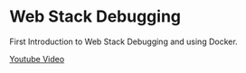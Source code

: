 # Web Stack Debugging

First Introduction to Web Stack Debugging and using Docker.

[Youtube Video](https://www.youtube.com/watch?v=i7ABlHngi1Q&ab_channel=TravisMedia)